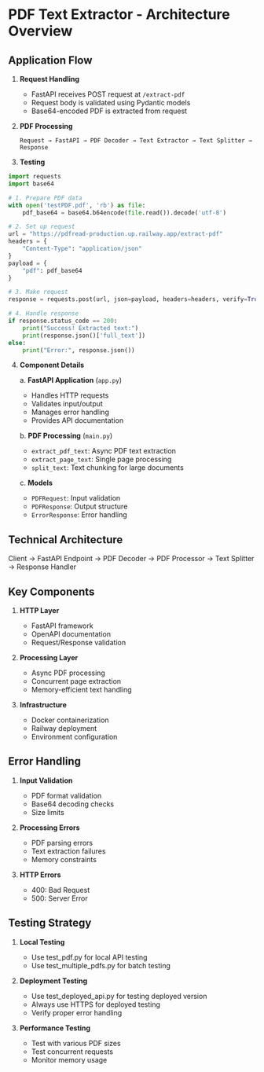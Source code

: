 # PDF Text Extractor - Architecture Overview

## Application Flow

1. **Request Handling**
   - FastAPI receives POST request at `/extract-pdf`
   - Request body is validated using Pydantic models
   - Base64-encoded PDF is extracted from request

2. **PDF Processing**
   ```
   Request → FastAPI → PDF Decoder → Text Extractor → Text Splitter → Response
   ```

3. **Testing**
```python
import requests
import base64

# 1. Prepare PDF data
with open('testPDF.pdf', 'rb') as file:
    pdf_base64 = base64.b64encode(file.read()).decode('utf-8')

# 2. Set up request
url = "https://pdfread-production.up.railway.app/extract-pdf"
headers = {
    "Content-Type": "application/json"
}
payload = {
    "pdf": pdf_base64
}

# 3. Make request
response = requests.post(url, json=payload, headers=headers, verify=True)

# 4. Handle response
if response.status_code == 200:
    print("Success! Extracted text:")
    print(response.json()['full_text'])
else:
    print("Error:", response.json())
```

4. **Component Details**

   a. **FastAPI Application** (`app.py`)
   - Handles HTTP requests
   - Validates input/output
   - Manages error handling
   - Provides API documentation

   b. **PDF Processing** (`main.py`)
   - `extract_pdf_text`: Async PDF text extraction
   - `extract_page_text`: Single page processing
   - `split_text`: Text chunking for large documents

   c. **Models**
   - `PDFRequest`: Input validation
   - `PDFResponse`: Output structure
   - `ErrorResponse`: Error handling

## Technical Architecture 

Client → FastAPI Endpoint → PDF Decoder → PDF Processor → Text Splitter → Response Handler

## Key Components

1. **HTTP Layer**
   - FastAPI framework
   - OpenAPI documentation
   - Request/Response validation

2. **Processing Layer**
   - Async PDF processing
   - Concurrent page extraction
   - Memory-efficient text handling

3. **Infrastructure**
   - Docker containerization
   - Railway deployment
   - Environment configuration

## Error Handling

1. **Input Validation**
   - PDF format validation
   - Base64 decoding checks
   - Size limits

2. **Processing Errors**
   - PDF parsing errors
   - Text extraction failures
   - Memory constraints

3. **HTTP Errors**
   - 400: Bad Request
   - 500: Server Error

## Testing Strategy

1. **Local Testing**
   - Use test_pdf.py for local API testing
   - Use test_multiple_pdfs.py for batch testing

2. **Deployment Testing**
   - Use test_deployed_api.py for testing deployed version
   - Always use HTTPS for deployed testing
   - Verify proper error handling

3. **Performance Testing**
   - Test with various PDF sizes
   - Test concurrent requests
   - Monitor memory usage